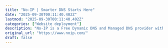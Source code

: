```yaml
---
title: "No-IP | Smarter DNS Starts Here"
date: "2025-09-30T00:11:40.402Z"
lastmod: "2025-09-30T00:11:40.402Z"
categories: ["Website deployment"]
description: "No-IP is a Free Dynamic DNS and Managed DNS provider with 100% uptime. Get free DDNS, plus domain registration and SSL certificates, for home and business"
original_url: "https://www.noip.com/"
draft: false
---
```

